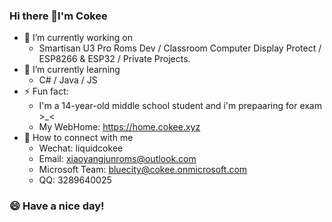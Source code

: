 ### Hi there 👋I'm Cokee
- 🔭 I’m currently working on 
  - Smartisan U3 Pro Roms Dev / Classroom Computer Display Protect / ESP8266 & ESP32 / Private Projects.
- 🌱 I’m currently learning 
  - C# / Java / JS
- ⚡ Fun fact: 
  - I'm a 14-year-old middle school student and i'm prepaaring for exam >_<
  - My WebHome: https://home.cokee.xyz
- 🤔 How to connect with me
  - Wechat: liquidcokee
  - Email: xiaoyangjunroms@outlook.com
  - Microsoft Team: bluecity@cokee.onmicrosoft.com
  - QQ: 3289640025
### 😄 Have a nice day!
<!--
**cokeenet/cokeenet** is a ✨ _special_ ✨ repository because its `README.md` (this file) appears on your GitHub profile.

Here are some ideas to get you started:
- 👯 I’m looking to collaborate on ...
- 🤔 I’m looking for help with ...
- 💬 Ask me about ...
- 📫 How to reach me: ...
- 😄 Pronouns: ...
- ⚡ Fun fact: ...

-->
